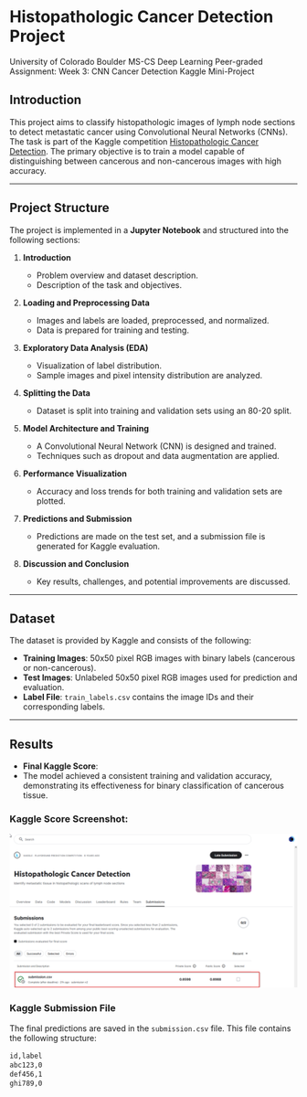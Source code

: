 
# **Histopathologic Cancer Detection Project**

University of Colorado Boulder MS-CS Deep Learning Peer-graded Assignment: Week 3: CNN Cancer Detection Kaggle Mini-Project 

## **Introduction**
This project aims to classify histopathologic images of lymph node sections to detect metastatic cancer using Convolutional Neural Networks (CNNs). The task is part of the Kaggle competition [Histopathologic Cancer Detection](https://www.kaggle.com/c/histopathologic-cancer-detection). The primary objective is to train a model capable of distinguishing between cancerous and non-cancerous images with high accuracy.

---

## **Project Structure**
The project is implemented in a **Jupyter Notebook** and structured into the following sections:

1. **Introduction**  
   - Problem overview and dataset description.
   - Description of the task and objectives.

2. **Loading and Preprocessing Data**  
   - Images and labels are loaded, preprocessed, and normalized.
   - Data is prepared for training and testing.

3. **Exploratory Data Analysis (EDA)**  
   - Visualization of label distribution.
   - Sample images and pixel intensity distribution are analyzed.

4. **Splitting the Data**  
   - Dataset is split into training and validation sets using an 80-20 split.

5. **Model Architecture and Training**  
   - A Convolutional Neural Network (CNN) is designed and trained.
   - Techniques such as dropout and data augmentation are applied.

6. **Performance Visualization**  
   - Accuracy and loss trends for both training and validation sets are plotted.

7. **Predictions and Submission**  
   - Predictions are made on the test set, and a submission file is generated for Kaggle evaluation.

8. **Discussion and Conclusion**  
   - Key results, challenges, and potential improvements are discussed.

---

## **Dataset**
The dataset is provided by Kaggle and consists of the following:
- **Training Images**: 50x50 pixel RGB images with binary labels (cancerous or non-cancerous).
- **Test Images**: Unlabeled 50x50 pixel RGB images used for prediction and evaluation.
- **Label File**: `train_labels.csv` contains the image IDs and their corresponding labels.

---

## **Results**
- **Final Kaggle Score**:
- The model achieved a consistent training and validation accuracy, demonstrating its effectiveness for binary classification of cancerous tissue.

### Kaggle Score Screenshot:
![Kaggle Score](./submission_score_on_kaggle.png)

### Kaggle Submission File
The final predictions are saved in the `submission.csv` file. This file contains the following structure:
```csv
id,label
abc123,0
def456,1
ghi789,0
